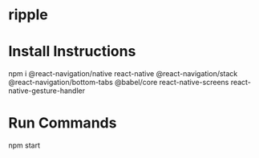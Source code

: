 # ripple

# Install Instructions

npm i @react-navigation/native react-native @react-navigation/stack @react-navigation/bottom-tabs @babel/core react-native-screens react-native-gesture-handler

# Run Commands

npm start
